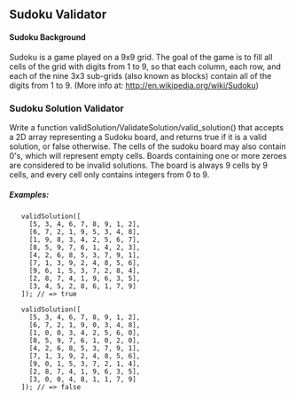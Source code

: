 ## Sudoku Validator
#### Sudoku Background
Sudoku is a game played on a 9x9 grid. The goal of the game is to fill all cells of the grid with digits from 1 to 9,
so that each column, each row, and each of the nine 3x3 sub-grids (also known as blocks) contain all of the digits
from 1 to 9.
(More info at: http://en.wikipedia.org/wiki/Sudoku)


### Sudoku Solution Validator
Write a function validSolution/ValidateSolution/valid_solution() that accepts a 2D array representing a Sudoku board,
and returns true if it is a valid solution, or false otherwise. The cells of the sudoku board may also contain 0's,
which will represent empty cells. Boards containing one or more zeroes are considered to be invalid solutions.
The board is always 9 cells by 9 cells, and every cell only contains integers from 0 to 9.


##### Examples:
```
   validSolution([
     [5, 3, 4, 6, 7, 8, 9, 1, 2],
     [6, 7, 2, 1, 9, 5, 3, 4, 8],
     [1, 9, 8, 3, 4, 2, 5, 6, 7],
     [8, 5, 9, 7, 6, 1, 4, 2, 3],
     [4, 2, 6, 8, 5, 3, 7, 9, 1],
     [7, 1, 3, 9, 2, 4, 8, 5, 6],
     [9, 6, 1, 5, 3, 7, 2, 8, 4],
     [2, 8, 7, 4, 1, 9, 6, 3, 5],
     [3, 4, 5, 2, 8, 6, 1, 7, 9]
   ]); // => true
```
```
   validSolution([
     [5, 3, 4, 6, 7, 8, 9, 1, 2],
     [6, 7, 2, 1, 9, 0, 3, 4, 8],
     [1, 0, 0, 3, 4, 2, 5, 6, 0],
     [8, 5, 9, 7, 6, 1, 0, 2, 0],
     [4, 2, 6, 8, 5, 3, 7, 9, 1],
     [7, 1, 3, 9, 2, 4, 8, 5, 6],
     [9, 0, 1, 5, 3, 7, 2, 1, 4],
     [2, 8, 7, 4, 1, 9, 6, 3, 5],
     [3, 0, 0, 4, 8, 1, 1, 7, 9]
   ]); // => false
```
